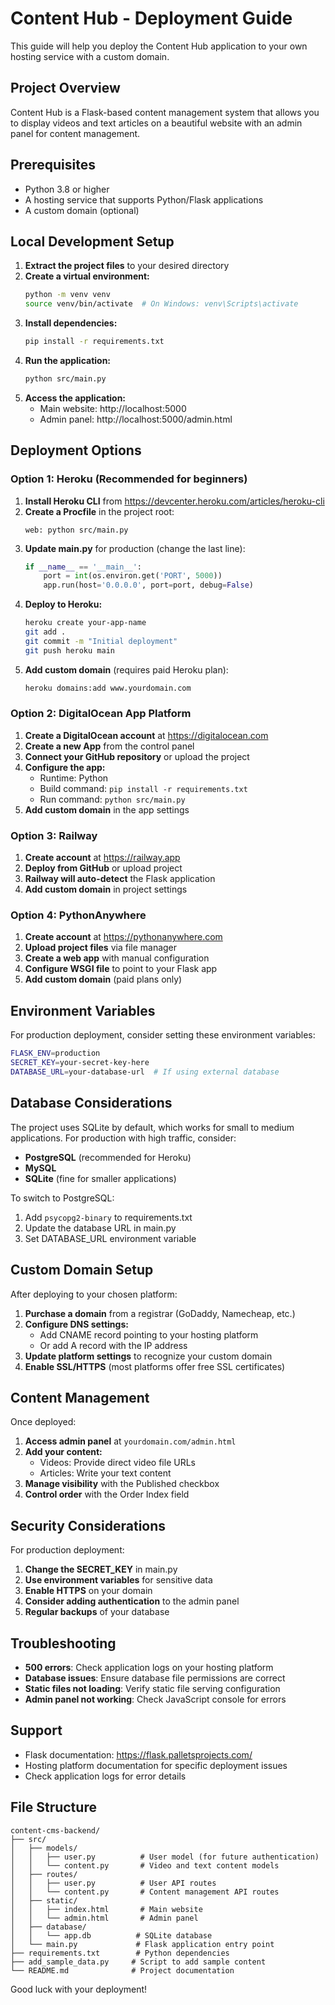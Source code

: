 # Content Hub - Deployment Guide

This guide will help you deploy the Content Hub application to your own hosting service with a custom domain.

## Project Overview

Content Hub is a Flask-based content management system that allows you to display videos and text articles on a beautiful website with an admin panel for content management.

## Prerequisites

- Python 3.8 or higher
- A hosting service that supports Python/Flask applications
- A custom domain (optional)

## Local Development Setup

1. **Extract the project files** to your desired directory
2. **Create a virtual environment:**
   ```bash
   python -m venv venv
   source venv/bin/activate  # On Windows: venv\Scripts\activate
   ```
3. **Install dependencies:**
   ```bash
   pip install -r requirements.txt
   ```
4. **Run the application:**
   ```bash
   python src/main.py
   ```
5. **Access the application:**
   - Main website: http://localhost:5000
   - Admin panel: http://localhost:5000/admin.html

## Deployment Options

### Option 1: Heroku (Recommended for beginners)

1. **Install Heroku CLI** from https://devcenter.heroku.com/articles/heroku-cli
2. **Create a Procfile** in the project root:
   ```
   web: python src/main.py
   ```
3. **Update main.py** for production (change the last line):
   ```python
   if __name__ == '__main__':
       port = int(os.environ.get('PORT', 5000))
       app.run(host='0.0.0.0', port=port, debug=False)
   ```
4. **Deploy to Heroku:**
   ```bash
   heroku create your-app-name
   git add .
   git commit -m "Initial deployment"
   git push heroku main
   ```
5. **Add custom domain** (requires paid Heroku plan):
   ```bash
   heroku domains:add www.yourdomain.com
   ```

### Option 2: DigitalOcean App Platform

1. **Create a DigitalOcean account** at https://digitalocean.com
2. **Create a new App** from the control panel
3. **Connect your GitHub repository** or upload the project
4. **Configure the app:**
   - Runtime: Python
   - Build command: `pip install -r requirements.txt`
   - Run command: `python src/main.py`
5. **Add custom domain** in the app settings

### Option 3: Railway

1. **Create account** at https://railway.app
2. **Deploy from GitHub** or upload project
3. **Railway will auto-detect** the Flask application
4. **Add custom domain** in project settings

### Option 4: PythonAnywhere

1. **Create account** at https://pythonanywhere.com
2. **Upload project files** via file manager
3. **Create a web app** with manual configuration
4. **Configure WSGI file** to point to your Flask app
5. **Add custom domain** (paid plans only)

## Environment Variables

For production deployment, consider setting these environment variables:

```bash
FLASK_ENV=production
SECRET_KEY=your-secret-key-here
DATABASE_URL=your-database-url  # If using external database
```

## Database Considerations

The project uses SQLite by default, which works for small to medium applications. For production with high traffic, consider:

- **PostgreSQL** (recommended for Heroku)
- **MySQL**
- **SQLite** (fine for smaller applications)

To switch to PostgreSQL:
1. Add `psycopg2-binary` to requirements.txt
2. Update the database URL in main.py
3. Set DATABASE_URL environment variable

## Custom Domain Setup

After deploying to your chosen platform:

1. **Purchase a domain** from a registrar (GoDaddy, Namecheap, etc.)
2. **Configure DNS settings:**
   - Add CNAME record pointing to your hosting platform
   - Or add A record with the IP address
3. **Update platform settings** to recognize your custom domain
4. **Enable SSL/HTTPS** (most platforms offer free SSL certificates)

## Content Management

Once deployed:

1. **Access admin panel** at `yourdomain.com/admin.html`
2. **Add your content:**
   - Videos: Provide direct video file URLs
   - Articles: Write your text content
3. **Manage visibility** with the Published checkbox
4. **Control order** with the Order Index field

## Security Considerations

For production deployment:

1. **Change the SECRET_KEY** in main.py
2. **Use environment variables** for sensitive data
3. **Enable HTTPS** on your domain
4. **Consider adding authentication** to the admin panel
5. **Regular backups** of your database

## Troubleshooting

- **500 errors**: Check application logs on your hosting platform
- **Database issues**: Ensure database file permissions are correct
- **Static files not loading**: Verify static file serving configuration
- **Admin panel not working**: Check JavaScript console for errors

## Support

- Flask documentation: https://flask.palletsprojects.com/
- Hosting platform documentation for specific deployment issues
- Check application logs for error details

## File Structure

```
content-cms-backend/
├── src/
│   ├── models/
│   │   ├── user.py          # User model (for future authentication)
│   │   └── content.py       # Video and text content models
│   ├── routes/
│   │   ├── user.py          # User API routes
│   │   └── content.py       # Content management API routes
│   ├── static/
│   │   ├── index.html       # Main website
│   │   └── admin.html       # Admin panel
│   ├── database/
│   │   └── app.db          # SQLite database
│   └── main.py             # Flask application entry point
├── requirements.txt        # Python dependencies
├── add_sample_data.py     # Script to add sample content
└── README.md              # Project documentation
```

Good luck with your deployment!
